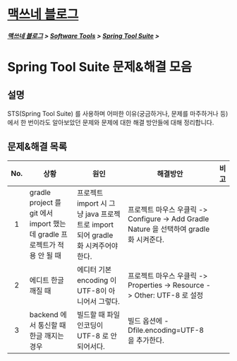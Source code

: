<link rel="stylesheet" type="text/css" href="/css/style-header.css">
<link rel="stylesheet" type="text/css" href="/css/bootstrap/5.3.0-alpha1/bootstrap.css">

<div class="sticky-top bg-white pt-1 pb-2">
<h1><a href="/">맥쓰네 블로그</a></h1>
<h5> 
<a href="/">맥쓰네 블로그</a>
>
<a href="/software_tools/">Software Tools</a>
>
<a href="/software_tools/spring_tool_suite/">Spring Tool Suite</a>
>
</h5>
</div>

# Spring Tool Suite 문제&해결 모음
## 설명
STS(Spring Tool Suite) 를 사용하며 어떠한 이유(궁금하거나, 문제를 마주하거나 등)에서 한 번이라도 알아보았던 문제와 문제에 대한 해결 방안들에 대해 정리합니다.

## 문제&해결 목록

| No. | 상황 | 원인 | 해결방안 | 비고 |
| :---: | --- | --- | --- | --- |
| 1 | gradle project 를 git 에서 import 했는데 gradle 프로젝트가 적용 안 될 때 | 프로젝트 import 시 그냥 java 프로젝트로 import 되어 gradle 화 시켜주어야한다. | 프로젝트 마우스 우클릭 -> Configure -> Add Gradle Nature 을 선택하여 gradle 화 시켜준다. | |
| 2 | 에디트 한글 깨질 때 | 에디터 기본 encoding 이 UTF-8이 아니어서 그렇다. | 프로젝트 마우스 우클릭 -> Properties -> Resource -> Other: UTF-8 로 설정 | |
| 3 | backend 에서 통신할 때 한글 깨지는 경우 | 빌드할 때 파일 인코딩이 UTF-8 로 안되어서다. | 빌드 옵션에 -Dfile.encoding=UTF-8 을 추가한다. | |
